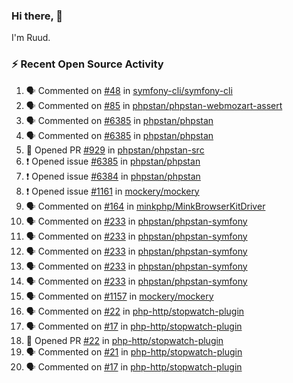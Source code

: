 ### Hi there, 👋

I'm Ruud.
 
### :zap: Recent Open Source Activity

<!--START_SECTION:activity-->
1. 🗣 Commented on [#48](https://github.com/symfony-cli/symfony-cli/issues/48) in [symfony-cli/symfony-cli](https://github.com/symfony-cli/symfony-cli)
2. 🗣 Commented on [#85](https://github.com/phpstan/phpstan-webmozart-assert/issues/85) in [phpstan/phpstan-webmozart-assert](https://github.com/phpstan/phpstan-webmozart-assert)
3. 🗣 Commented on [#6385](https://github.com/phpstan/phpstan/issues/6385) in [phpstan/phpstan](https://github.com/phpstan/phpstan)
4. 🗣 Commented on [#6385](https://github.com/phpstan/phpstan/issues/6385) in [phpstan/phpstan](https://github.com/phpstan/phpstan)
5. 💪 Opened PR [#929](https://github.com/phpstan/phpstan-src/pull/929) in [phpstan/phpstan-src](https://github.com/phpstan/phpstan-src)
6. ❗️ Opened issue [#6385](https://github.com/phpstan/phpstan/issues/6385) in [phpstan/phpstan](https://github.com/phpstan/phpstan)
7. ❗️ Opened issue [#6384](https://github.com/phpstan/phpstan/issues/6384) in [phpstan/phpstan](https://github.com/phpstan/phpstan)
8. ❗️ Opened issue [#1161](https://github.com/mockery/mockery/issues/1161) in [mockery/mockery](https://github.com/mockery/mockery)
9. 🗣 Commented on [#164](https://github.com/minkphp/MinkBrowserKitDriver/issues/164) in [minkphp/MinkBrowserKitDriver](https://github.com/minkphp/MinkBrowserKitDriver)
10. 🗣 Commented on [#233](https://github.com/phpstan/phpstan-symfony/issues/233) in [phpstan/phpstan-symfony](https://github.com/phpstan/phpstan-symfony)
11. 🗣 Commented on [#233](https://github.com/phpstan/phpstan-symfony/issues/233) in [phpstan/phpstan-symfony](https://github.com/phpstan/phpstan-symfony)
12. 🗣 Commented on [#233](https://github.com/phpstan/phpstan-symfony/issues/233) in [phpstan/phpstan-symfony](https://github.com/phpstan/phpstan-symfony)
13. 🗣 Commented on [#233](https://github.com/phpstan/phpstan-symfony/issues/233) in [phpstan/phpstan-symfony](https://github.com/phpstan/phpstan-symfony)
14. 🗣 Commented on [#233](https://github.com/phpstan/phpstan-symfony/issues/233) in [phpstan/phpstan-symfony](https://github.com/phpstan/phpstan-symfony)
15. 🗣 Commented on [#1157](https://github.com/mockery/mockery/issues/1157) in [mockery/mockery](https://github.com/mockery/mockery)
16. 🗣 Commented on [#22](https://github.com/php-http/stopwatch-plugin/issues/22) in [php-http/stopwatch-plugin](https://github.com/php-http/stopwatch-plugin)
17. 🗣 Commented on [#17](https://github.com/php-http/stopwatch-plugin/issues/17) in [php-http/stopwatch-plugin](https://github.com/php-http/stopwatch-plugin)
18. 💪 Opened PR [#22](https://github.com/php-http/stopwatch-plugin/pull/22) in [php-http/stopwatch-plugin](https://github.com/php-http/stopwatch-plugin)
19. 🗣 Commented on [#21](https://github.com/php-http/stopwatch-plugin/issues/21) in [php-http/stopwatch-plugin](https://github.com/php-http/stopwatch-plugin)
20. 🗣 Commented on [#17](https://github.com/php-http/stopwatch-plugin/issues/17) in [php-http/stopwatch-plugin](https://github.com/php-http/stopwatch-plugin)
<!--END_SECTION:activity-->
